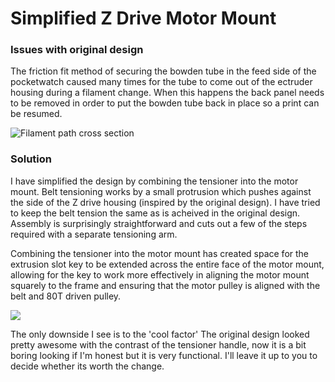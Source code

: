 # Simplified Z Drive Motor Mount

### Issues with original design
The friction fit method of securing the bowden tube in the feed side of the pocketwatch caused many times for the tube to come out of the ectruder housing during a filament change. When this happens the back panel needs to be removed in order to put the bowden tube back in place so a print can be resumed.

![Filament path cross section](Filament%Path%Crosssection.jpg?raw=true)

### Solution
I have simplified the design by combining the tensioner into the motor mount. Belt tensioning works by a small protrusion which pushes against the side of the Z drive housing (inspired by the original design). I have tried to keep the belt tension the same as is acheived in the original design. Assembly is surprisingly straightforward and cuts out a few of the steps required with a separate tensioning arm.

Combining the tensioner into the motor mount has created space for the extrusion slot key to be extended across the entire face of the motor mount, allowing for the key to work more effectively in aligning the motor mount squarely to the frame and ensuring that the motor pulley is aligned with the belt and 80T driven pulley.

![](Long_key.JPG?raw=true)

The only downside I see is to the 'cool factor' The original design looked pretty awesome with the contrast of the tensioner handle, now it is a bit boring looking if I'm honest but it is very functional. I'll leave it up to you to decide whether its worth the change.
